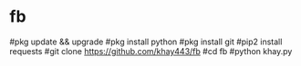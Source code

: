 # fb
#pkg update && upgrade
#pkg install python
#pkg install git
#pip2 install requests
#git clone https://github.com/khay443/fb
#cd fb
#python khay.py
